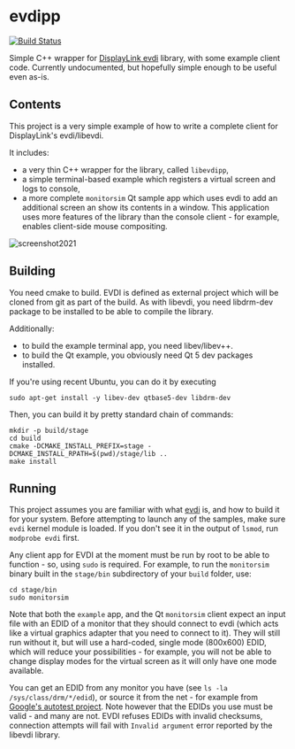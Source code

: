 # evdipp
[![Build Status](https://travis-ci.org/mlukaszek/evdipp.svg?branch=master)](https://travis-ci.org/mlukaszek/evdipp)

Simple C++ wrapper for [DisplayLink evdi](https://github.com/DisplayLink/evdi) library, with some example client code.
Currently undocumented, but hopefully simple enough to be useful even as-is.

## Contents
This project is a very simple example of how to write a complete client for DisplayLink's evdi/libevdi.

It includes:
- a very thin C++ wrapper for the library, called `libevdipp`,
- a simple terminal-based example which registers a virtual screen and logs to console,
- a more complete `monitorsim` Qt sample app which uses evdi to add an additional screen an show its contents in a window. This application uses more features of the library than the console client - for example, enables client-side mouse compositing.

![screenshot2021](https://user-images.githubusercontent.com/4071821/103447188-18c8ad00-4c88-11eb-9da2-d9b544018f1a.png)

## Building
You need cmake to build. EVDI is defined as external project which will be cloned from git as part of the build. As with libevdi, you need libdrm-dev package to be installed to be able to compile the library.

Additionally:
- to build the example terminal app, you need libev/libev++.
- to build the Qt example, you obviously need Qt 5 dev packages installed.

If you're using recent Ubuntu, you can do it by executing

    sudo apt-get install -y libev-dev qtbase5-dev libdrm-dev

Then, you can build it by pretty standard chain of commands:

    mkdir -p build/stage
    cd build
    cmake -DCMAKE_INSTALL_PREFIX=stage -DCMAKE_INSTALL_RPATH=$(pwd)/stage/lib ..
    make install

## Running
This project assumes you are familiar with what [evdi](https://github.com/DisplayLink/evdi) is, and how to build it for your system. Before attempting to launch any of the samples, make sure `evdi` kernel module is loaded. If you don't see it in the output of `lsmod`, run `modprobe evdi` first.

Any client app for EVDI at the moment must be run by root to be able to function - so, using `sudo` is required. For example, to run the `monitorsim` binary built in the `stage/bin` subdirectory of your `build` folder, use:

    cd stage/bin
    sudo monitorsim

Note that both the `example` app, and the Qt `monitorsim` client expect an input file with an EDID of a monitor that they should connect to evdi (which acts like a virtual graphics adapter that you need to connect to it). They will still run without it, but will use a hard-coded, single mode (800x600) EDID, which will reduce your possibilities - for example, you will not be able to change display modes for the virtual screen as it will only have one mode available.

You can get an EDID from any monitor you have (see `ls -la /sys/class/drm/*/edid`), or source it from the net - for example from
[Google's autotest project](https://chromium.googlesource.com/chromiumos/third_party/autotest/+/master/server/site_tests/display_Resolution/test_data/edids).
Note however that the EDIDs you use must be valid - and many are not. EVDI refuses EDIDs with invalid checksums, connection attempts will fail with `Invalid argument` error reported by the libevdi library.


